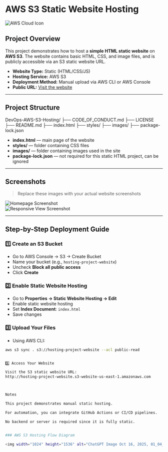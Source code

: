 
# AWS S3 Static Website Hosting

![AWS Cloud Icon](https://upload.wikimedia.org/wikipedia/commons/9/93/Amazon_Web_Services_Logo.svg)

## Project Overview

This project demonstrates how to host a **simple HTML static website** on **AWS S3**. The website contains basic HTML, CSS, and image files, and is publicly accessible via an S3 static website URL.

- **Website Type:** Static (HTML/CSS/JS)  
- **Hosting Service:** AWS S3  
- **Deployment Method:** Manual upload via AWS CLI or AWS Console  
- **Public URL:** [Visit the website](http://hosting-project-website.s3-website-us-east-1.amazonaws.com)

---

## Project Structure

DevOps-AWS-S3-Hosting/
├── CODE_OF_CONDUCT.md
├── LICENSE
├── README.md
├── index.html
├── styles/
├── images/
├── package-lock.json


- **index.html** — main page of the website  
- **styles/** — folder containing CSS files  
- **images/** — folder containing images used in the site  
- **package-lock.json** — not required for this static HTML project, can be ignored  

---

## Screenshots

> Replace these images with your actual website screenshots

![Homepage Screenshot](images/screenshot-home.png)  
![Responsive View Screenshot](images/screenshot-responsive.png)

---

## Step-by-Step Deployment Guide

### 1️⃣ Create an S3 Bucket
- Go to AWS Console → S3 → Create Bucket  
- Name your bucket (e.g., `hosting-project-website`)  
- Uncheck **Block all public access**  
- Click **Create**

### 2️⃣ Enable Static Website Hosting
- Go to **Properties → Static Website Hosting → Edit**  
- Enable static website hosting  
- Set **Index Document**: `index.html`  
- Save changes

### 3️⃣ Upload Your Files
- Using AWS CLI:
```bash
aws s3 sync . s3://hosting-project-website --acl public-read


5️⃣ Access Your Website

Visit the S3 static website URL:
http://hosting-project-website.s3-website-us-east-1.amazonaws.com



Notes

This project demonstrates manual static hosting.

For automation, you can integrate GitHub Actions or CI/CD pipelines.

No backend or server is required since it is fully static.


### AWS S3 Hosting Flow Diagram

<img width="1024" height="1536" alt="ChatGPT Image Oct 16, 2025, 01_04_26 PM" src="https://github.com/user-attachments/assets/abc80db9-bcf8-4806-a78a-10bb33ee5f82" />
